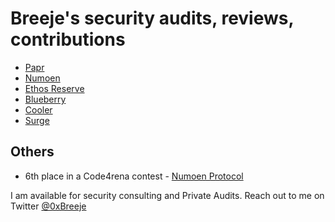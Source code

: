 # Breeje's security audits, reviews, contributions

- [Papr](public/Papr-security-audit.md)
- [Numoen](public/Numoen-security-audit.md)
- [Ethos Reserve](public/Ethos-reserve-security-audit.md)
- [Blueberry](public/Blueberry-security-audit.md)
- [Cooler](public/Cooler-security-audit.md)
- [Surge](public/Surge-security-audit.md)


## Others

- 6th place in a Code4rena contest - [Numoen Protocol](https://code4rena.com/contests/2023-01-numoen-contest)

I am available for security consulting and Private Audits. Reach out to me on Twitter [@0xBreeje](https://twitter.com/0xBreeje)

